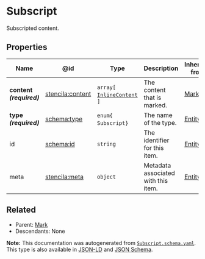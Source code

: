 # Subscript

Subscripted content.

## Properties

| Name                     | @id                                                         | Type                                               | Description                         | Inherited from        |
| ------------------------ | ----------------------------------------------------------- | -------------------------------------------------- | ----------------------------------- | --------------------- |
| **content _(required)_** | [stencila:content](https://schema.stenci.la/content.jsonld) | `array[`​[`InlineContent`](./InlineContent.md)​`]` | The content that is marked.         | [Mark](./Mark.md)     |
| **type _(required)_**    | [schema:type](https://schema.org/type)                      | `enum{`​`Subscript`​`}`                            | The name of the type.               | [Entity](./Entity.md) |
| id                       | [schema:id](https://schema.org/id)                          | `string`                                           | The identifier for this item.       | [Entity](./Entity.md) |
| meta                     | [stencila:meta](https://schema.stenci.la/meta.jsonld)       | `object`                                           | Metadata associated with this item. | [Entity](./Entity.md) |

## Related

-   Parent: [Mark](./Mark.md)
-   Descendants: None

**Note:** This documentation was autogenerated from [`Subscript.schema.yaml`](https://github.com/stencila/schema/blob/master/schema/Subscript.schema.yaml). This type is also available in [JSON-LD](https://schema.stenci.la/Subscript.jsonld) and [JSON Schema](https://schema.stenci.la/Subscript.schema.json).
